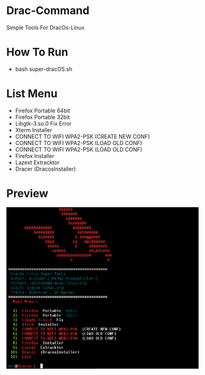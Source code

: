 # Drac-Command
Simple Tools For DracOs-Linux
# How To Run
* bash super-dracOS.sh

# List Menu
* Firefox Portable 64bit
* Firefox Portable 32bit
* Libgtk-3.so.0 Fix Error
* Xterm Installer
* CONNECT TO WIFI WPA2-PSK  (CREATE NEW CONF)
* CONNECT TO WIFI WPA2-PSK  (LOAD OLD CONF)
* CONNECT TO WIFI WPA2-PSK  (LOAD OLD CONF)
* Firefox  Installer
* Lazext  Extracktor
* Dracer  (DracosInstaller)


# Preview
![Screenshot](preview.png)
